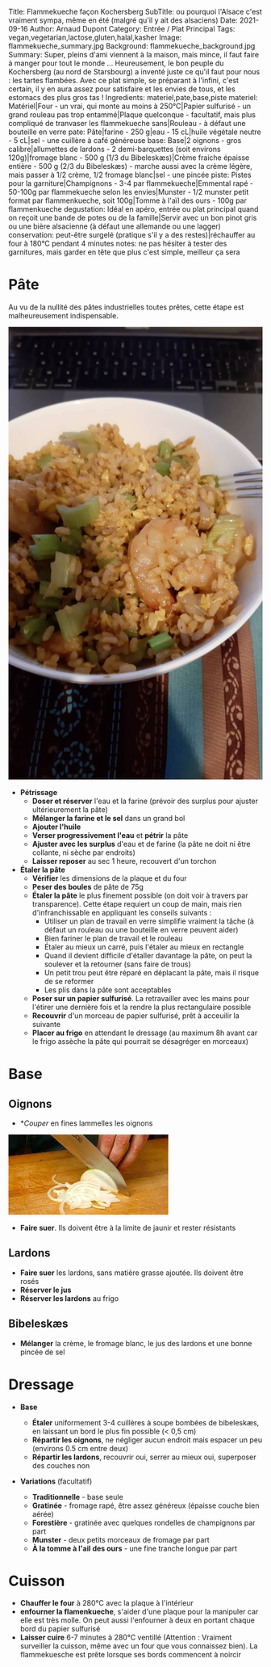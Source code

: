 Title: Flammekueche façon Kochersberg
SubTitle: ou pourquoi l'Alsace c'est vraiment sympa, même en été (malgré qu'il y ait des alsaciens)
Date: 2021-09-16
Author: Arnaud Dupont
Category: Entrée / Plat Principal
Tags: vegan,vegetarian,lactose,gluten,halal,kasher
Image: flammekueche_summary.jpg
Background: flammekueche_background.jpg
Summary: Super, pleins d'ami viennent à la maison, mais mince, il faut faire à manger pour tout le monde ... Heureusement, le bon peuple du Kochersberg (au nord de Starsbourg) a inventé juste ce qu'il faut pour nous : les tartes flambées. Avec ce plat simple, se préparant à l'infini, c'est certain, il y en aura assez pour satisfaire et les envies de tous, et les estomacs des plus gros tas !
Ingredients: materiel,pate,base,piste
materiel: Matériel|Four - un vrai, qui monte au moins à 250°C|Papier sulfurisé - un grand rouleau pas trop entammé|Plaque quelconque - facultatif, mais plus compliqué de tranvaser les flammekueche sans|Rouleau - à défaut une bouteille en verre
pate: Pâte|farine - 250 g|eau - 15 cL|huile végétale neutre - 5 cL|sel - une cuillère à café généreuse
base: Base|2 oignons - gros calibre|allumettes de lardons - 2 demi-barquettes (soit environs 120g)|fromage blanc - 500 g (1/3 du Bibeleskæs)|Crème fraiche épaisse entière - 500 g (2/3 du Bibeleskæs) - marche aussi avec la crème légère, mais passer à 1/2 crème, 1/2 fromage blanc|sel - une pincée
piste: Pistes pour la garniture|Champignons - 3-4 par flammekueche|Emmental rapé - 50-100g par flammekueche selon les envies|Munster - 1/2 munster petit format par flammenkueche, soit 100g|Tomme à l'aïl des ours - 100g par flammenkueche
degustation: Idéal en apéro, entrée ou plat principal quand on reçoit une bande de potes ou de la famille|Servir avec un bon pinot gris ou une bière alsacienne (à défaut une allemande ou une lagger)
conservation: peut-être surgelé (pratique s'il y a des restes)|réchauffer au four à 180°C pendant 4 minutes
notes: ne pas hésiter à tester des garnitures, mais garder en tête que plus c'est simple, meilleur ça sera

# Pâte

Au vu de la nullité des pâtes industrielles toutes prêtes, cette étape est malheureusement indispensable.

![](/images/flammekueche_summary.jpg)

- **Pétrissage**
    - **Doser et réserver** l'eau et la farine (prévoir des surplus pour ajuster ultérieurement la pâte)
    - **Mélanger la farine et le sel** dans un grand bol
    - **Ajouter l'huile**
    - **Verser progressivement l'eau** et **pétrir** la pâte
    - **Ajuster avec les surplus** d'eau et de farine (la pâte ne doit ni être collante, ni sèche par endroits)
    - **Laisser reposer** au sec 1 heure, recouvert d'un torchon
- **Étaler la pâte**
    - **Vérifier** les dimensions de la plaque et du four
    - **Peser des boules** de pâte de 75g
    - **Étaler la pâte** le plus finement possible (on doit voir à travers par transparence). 
  Cette étape requiert un coup de main, mais rien d'infranchissable en appliquant les conseils suivants :
        - Utiliser un plan de travail en verre simplifie vraiment la tâche (à défaut un rouleau ou une bouteille en verre peuvent aider)
        - Bien fariner le plan de travail et le rouleau
        - Étaler au mieux un carré, puis l'étaler au mieux en rectangle
        - Quand il devient difficile d'étaller davantage la pâte, on peut la soulever et la retourner (sans faire de trous)
        - Un petit trou peut être réparé en déplacant la pâte, mais il risque de se reformer
        - Les plis dans la pâte sont acceptables
    - **Poser sur un papier sulfurisé**. La retravailler avec les mains pour l'étirer une dernière fois et la rendre la plus rectangulaire possible
    - **Recouvrir** d'un morceau de papier sulfurisé, prêt à acceuilir la suivante
    - **Placer au frigo** en attendant le dressage (au maximum 8h avant car le frigo assèche la pâte qui pourrait se désagréger en morceaux)

# Base

## Oignons

- **Couper* en fines lammelles les oignons

![](/images/oignon.jpg)

- **Faire suer**. Ils doivent être à la limite de jaunir et rester résistants

## Lardons

- **Faire suer** les lardons, sans matière grasse ajoutée. Ils doivent être rosés
- **Réserver le jus**
- **Réserver les lardons** au frigo

## Bibeleskæs

- **Mélanger** la crème, le fromage blanc, le jus des lardons et une bonne pincée de sel

# Dressage

- **Base**

    - **Étaler** uniformement 3-4 cuillères à soupe bombées de bibeleskæs, en laissant un bord le plus fin possible (< 0,5 cm)
    - **Répartir les oignons**, ne négliger aucun endroit mais espacer un peu (environs 0.5 cm entre deux)
    - **Répartir les lardons**, recouvrir oui, serrer au mieux oui, superposer des couches non

- **Variations** (facultatif)

    - **Traditionnelle** - base seule
    - **Gratinée** - fromage rapé, être assez généreux (épaisse couche bien aérée)
    - **Forestière** - gratinée avec quelques rondelles de champignons par part
    - **Munster** - deux petits morceaux de fromage par part
    - **À la tomme à l'ail des ours** - une fine tranche longue par part

# Cuisson

- **Chauffer le four** à 280°C avec la plaque à l'intérieur
- **enfourner la flamenkueche**, s'aider d'une plaque pour la manipuler car elle est très molle. On peut aussi l'enfourner à deux en portant chaque bord du papier sulfurisé
- **Laisser cuire** 6-7 minutes à 280°C ventillé (Attention : Vraiment surveiller la cuisson, même avec un four que vous connaissez bien). La flammekuesche est prête lorsque ses bords commencent à noircir

